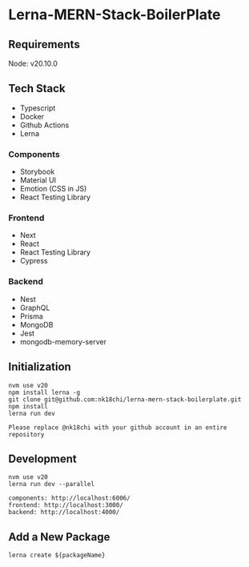 # Lerna-MERN-Stack-BoilerPlate

## Requirements

Node: v20.10.0

## Tech Stack

- Typescript
- Docker
- Github Actions
- Lerna

### Components

- Storybook
- Material UI
- Emotion (CSS in JS)
- React Testing Library

### Frontend

- Next
- React
- React Testing Library
- Cypress

### Backend

- Nest
- GraphQL
- Prisma
- MongoDB
- Jest
- mongodb-memory-server

## Initialization

```
nvm use v20
npm install lerna -g
git clone git@github.com:nk18chi/lerna-mern-stack-boilerplate.git
npm install
lerna run dev

Please replace @nk18chi with your github account in an entire repository
```

## Development

```
nvm use v20
lerna run dev --parallel

components: http://localhost:6006/
frontend: http://localhost:3000/
backend: http://localhost:4000/
```

## Add a New Package

```
lerna create ${packageName}
```
